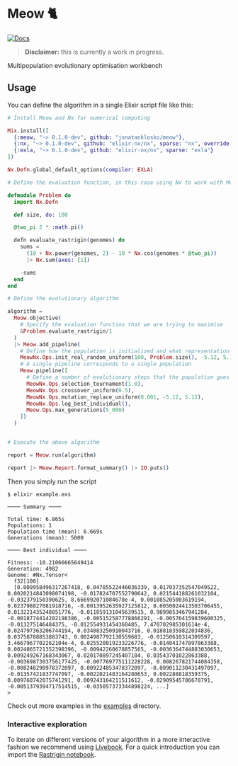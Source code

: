 # Meow 🐈

[![Docs](https://img.shields.io/badge/docs-gray.svg)](https://static.jonatanklosko.com/docs/meow)

> **Disclaimer:** this is currently a work in progress.

Multipopulation evolutionary optimisation workbench

## Usage

You can define the algorithm in a single Elixir script file like this:

```elixir
# Install Meow and Nx for numerical computing

Mix.install([
  {:meow, "~> 0.1.0-dev", github: "jonatanklosko/meow"},
  {:nx, "~> 0.1.0-dev", github: "elixir-nx/nx", sparse: "nx", override: true},
  {:exla, "~> 0.1.0-dev", github: "elixir-nx/nx", sparse: "exla"}
])

Nx.Defn.global_default_options(compiler: EXLA)

# Define the evaluation function, in this case using Nx to work with MeowNx

defmodule Problem do
  import Nx.Defn

  def size, do: 100

  @two_pi 2 * :math.pi()

  defn evaluate_rastrigin(genomes) do
    sums =
      (10 + Nx.power(genomes, 2) - 10 * Nx.cos(genomes * @two_pi))
      |> Nx.sum(axes: [1])

    -sums
  end
end

# Define the evolutionary algorithm

algorithm =
  Meow.objective(
    # Specify the evaluation function that we are trying to maximise
    &Problem.evaluate_rastrigin/1
  )
  |> Meow.add_pipeline(
    # Define how the population is initialized and what representation to use
    MeowNx.Ops.init_real_random_uniform(100, Problem.size(), -5.12, 5.12),
    # A single pipeline corresponds to a single population
    Meow.pipeline([
      # Define a number of evolutionary steps that the population goes through
      MeowNx.Ops.selection_tournament(1.0),
      MeowNx.Ops.crossover_uniform(0.5),
      MeowNx.Ops.mutation_replace_uniform(0.001, -5.12, 5.12),
      MeowNx.Ops.log_best_individual(),
      Meow.Ops.max_generations(5_000)
    ])
  )


# Execute the above algorithm

report = Meow.run(algorithm)

report |> Meow.Report.format_summary() |> IO.puts()
```

Then you simply run the script

```shell
$ elixir example.exs

──── Summary ────

Total time: 6.865s
Populations: 1
Population time (mean): 6.669s
Generations (mean): 5000

──── Best individual ────

Fitness: -10.21066665649414
Generation: 4982
Genome: #Nx.Tensor<
  f32[100]
  [0.009958496317267418, 0.04785522446036339, 0.017037352547049522, 0.0020214843098074198, -0.017824707552790642, 0.021544188261032104, -0.032379150390625, 8.666992071084678e-4, 0.001085205003619194, 0.023798827081918716, -0.0013952635927125812, 0.0050024413503706455, 0.013221435248851776, -0.011859131045639515, 0.9899853467941284, -0.0018774414202198386, -0.005152587778866291, -0.005764159839600325, -0.013275146484375, -0.012554931454360485, 7.470702985301614e-4, 0.024797363206744194, 0.034083250910043716, 0.018818359822034836, 0.03758788853883743, 0.0024987792130559683, -0.01250610314309597, 3.4667967702262104e-4, 0.025520019233226776, -0.014041747897863388, 0.0024865721352398396, -0.00942260678857565, -0.0036364744883030653, 0.009249267168343067, 0.020170897245407104, 0.03543701022863388, -0.0036987303756177425, -0.007769775111228228, 0.008267821744084358, -0.008248290978372097, 0.009224853478372097, -0.009011230431497097, -0.01357421837747097, -0.0022021483164280653, 0.002288818359375, 0.009760742075741291, 0.009243164211511612, -0.02909545786678791, -0.0051379394717514515, -0.035057373344898224, ...]
>
```

Check out more examples in the [examples](https://github.com/jonatanklosko/meow/tree/main/examples) directory.

### Interactive exploration

To iterate on different versions of your algorithm in a more interactive fashion
we recommend using [Livebook](https://github.com/elixir-nx/livebook). For a quick
introduction you can import the [Rastrigin notebook](https://github.com/jonatanklosko/meow/blob/main/notebooks/rastrigin_intro.livemd).
